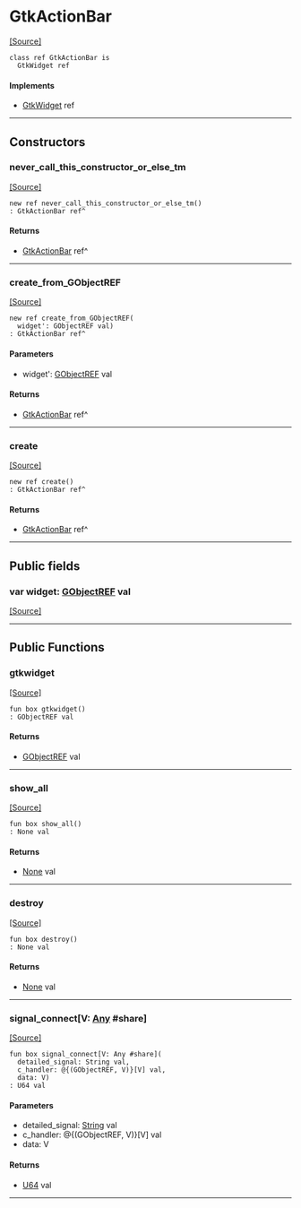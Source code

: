 # GtkActionBar
<span class="source-link">[[Source]](src/gtk3/GtkActionBar.md#L6)</span>
```pony
class ref GtkActionBar is
  GtkWidget ref
```

#### Implements

* [GtkWidget](gtk3-GtkWidget.md) ref

---

## Constructors

### never_call_this_constructor_or_else_tm
<span class="source-link">[[Source]](src/gtk3/GtkActionBar.md#L10)</span>


```pony
new ref never_call_this_constructor_or_else_tm()
: GtkActionBar ref^
```

#### Returns

* [GtkActionBar](gtk3-GtkActionBar.md) ref^

---

### create_from_GObjectREF
<span class="source-link">[[Source]](src/gtk3/GtkActionBar.md#L13)</span>


```pony
new ref create_from_GObjectREF(
  widget': GObjectREF val)
: GtkActionBar ref^
```
#### Parameters

*   widget': [GObjectREF](gtk3-..-gobject-GObjectREF.md) val

#### Returns

* [GtkActionBar](gtk3-GtkActionBar.md) ref^

---

### create
<span class="source-link">[[Source]](src/gtk3/GtkActionBar.md#L17)</span>


```pony
new ref create()
: GtkActionBar ref^
```

#### Returns

* [GtkActionBar](gtk3-GtkActionBar.md) ref^

---

## Public fields

### var widget: [GObjectREF](gtk3-..-gobject-GObjectREF.md) val
<span class="source-link">[[Source]](src/gtk3/GtkActionBar.md#L7)</span>



---

## Public Functions

### gtkwidget
<span class="source-link">[[Source]](src/gtk3/GtkActionBar.md#L9)</span>


```pony
fun box gtkwidget()
: GObjectREF val
```

#### Returns

* [GObjectREF](gtk3-..-gobject-GObjectREF.md) val

---

### show_all
<span class="source-link">[[Source]](src/gtk3/GtkWidget.md#L4)</span>


```pony
fun box show_all()
: None val
```

#### Returns

* [None](builtin-None.md) val

---

### destroy
<span class="source-link">[[Source]](src/gtk3/GtkWidget.md#L10)</span>


```pony
fun box destroy()
: None val
```

#### Returns

* [None](builtin-None.md) val

---

### signal_connect\[V: [Any](builtin-Any.md) #share\]
<span class="source-link">[[Source]](src/gtk3/GtkWidget.md#L13)</span>


```pony
fun box signal_connect[V: Any #share](
  detailed_signal: String val,
  c_handler: @{(GObjectREF, V)}[V] val,
  data: V)
: U64 val
```
#### Parameters

*   detailed_signal: [String](builtin-String.md) val
*   c_handler: @{(GObjectREF, V)}[V] val
*   data: V

#### Returns

* [U64](builtin-U64.md) val

---

